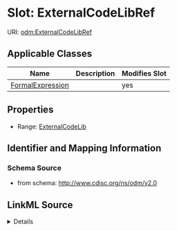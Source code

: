 # Slot: ExternalCodeLibRef

URI: [odm:ExternalCodeLibRef](http://www.cdisc.org/ns/odm/v2.0/ExternalCodeLibRef)



<!-- no inheritance hierarchy -->




## Applicable Classes

| Name | Description | Modifies Slot |
| --- | --- | --- |
[FormalExpression](FormalExpression.md) |  |  yes  |







## Properties

* Range: [ExternalCodeLib](ExternalCodeLib.md)





## Identifier and Mapping Information







### Schema Source


* from schema: http://www.cdisc.org/ns/odm/v2.0




## LinkML Source

<details>
```yaml
name: ExternalCodeLibRef
from_schema: http://www.cdisc.org/ns/odm/v2.0
rank: 1000
alias: ExternalCodeLibRef
domain_of:
- FormalExpression
range: ExternalCodeLib

```
</details>